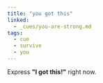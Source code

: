 ```yaml
---
title: "you got this"
linked:
  - _cues/you-are-strong.md
tags:
  - cue
  - survive
  - you
---
```


Express **"I got this!"** right now.